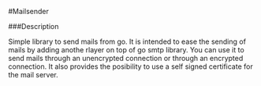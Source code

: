 #Mailsender

###Description

Simple library to send mails from go.
It is intended to ease the sending of mails by adding anothe rlayer on top of go smtp library.
You can use it to send mails through an unencrypted connection or through an encrypted connection.
It also provides the posibility to use a self signed certificate for the mail server.

